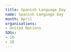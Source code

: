 ```yaml
---
title: Spanish Language Day
name: Spanish Language Day
month: April
organisations:
- United Nations
SDGs:
- 10
- 16
---
```


